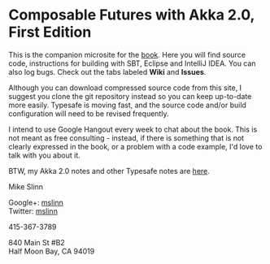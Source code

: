 Composable Futures with Akka 2.0, First Edition
===============================================
This is the companion microsite for the [book](http://slinnbooks.com/books/futures/index.jsp).
Here you will find source code, instructions for building with SBT, Eclipse and IntelliJ IDEA. You can also log bugs.
Check out the tabs labeled **Wiki** and **Issues**.

Although you can download compressed source code from this site, I suggest you clone the git repository instead 
so you can keep up-to-date more easily. Typesafe is moving fast, and the source code and/or build configuration 
will need to be revised frequently.

I intend to use Google Hangout every week to chat about the book.
This is not meant as free consulting - instead, if there is something that is not clearly expressed in the book, 
or a problem with a code example, I'd love to talk with you about it.

BTW, my Akka 2.0 notes and other Typesafe notes are [here](http://scala.micronauticsresearch.com/akka-2-0).

Mike Slinn

Google+: [mslinn](https://plus.google.com/115543354052259422614/posts)  
Twitter: [mslinn](https://twitter.com/#!/mslinn)

415-367-3789 

840 Main St #B2  
Half Moon Bay, CA 94019
